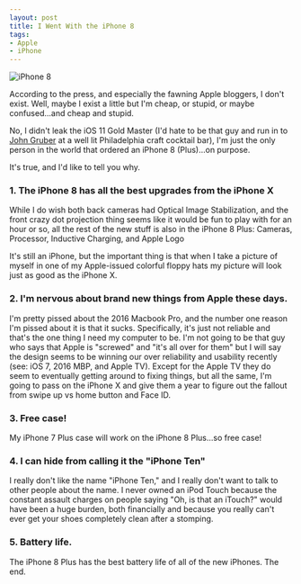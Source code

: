 ```yaml
---
layout: post
title: I Went With the iPhone 8
tags:
- Apple
- iPhone
---
```


![iPhone 8](/public/images/iphone8.jpg)

According to the press, and especially the fawning Apple bloggers, I don't exist. Well, maybe I exist a little but I'm cheap, or stupid, or maybe confused...and cheap and stupid.

No, I didn't leak the iOS 11 Gold Master (I'd hate to be that guy and run in to [John Gruber](https://daringfireball.net/linked/2017/09/10/bbc-confirmation) at a well lit Philadelphia craft cocktail bar), I'm just the only person in the world that ordered an iPhone 8 (Plus)...on purpose.

It's true, and I'd like to tell you why.

### 1. The iPhone 8 has all the best upgrades from the iPhone X

While I do wish both back cameras had Optical Image Stabilization, and the front crazy dot projection thing seems like it would be fun to play with for an hour or so, all the rest of the new stuff is also in the iPhone 8 Plus: Cameras, Processor, Inductive Charging, and Apple Logo

It's still an iPhone, but the important thing is that when I take a picture of myself in one of my Apple-issued colorful floppy hats my picture will look just as good as the iPhone X.

### 2. I'm nervous about brand new things from Apple these days.

I'm pretty pissed about the 2016 Macbook Pro, and the number one reason I'm pissed about it is that it sucks. Specifically, it's just not reliable and that's the one thing I need my computer to be. I'm not going to be that guy who says that Apple is "screwed" and "it's all over for them" but I will say the design seems to be winning our over reliability and usability recently (see: iOS 7, 2016 MBP, and Apple TV). Except for the Apple TV they do seem to eventually getting around to fixing things, but all the same, I'm going to pass on the iPhone X and give them a year to figure out the fallout from swipe up vs home button and Face ID.

### 3. Free case!

My iPhone 7 Plus case will work on the iPhone 8 Plus...so free case!

### 4. I can hide from calling it the "iPhone Ten"

I really don't like the name "iPhone Ten," and I really don't want to talk to other people about the name. I never owned an iPod Touch because the constant assault charges on people saying "Oh, is that an iTouch?" would have been a huge burden, both financially and because you really can't ever get your shoes completely clean after a stomping.

### 5. Battery life.

The iPhone 8 Plus has the best battery life of all of the new iPhones. The end.
